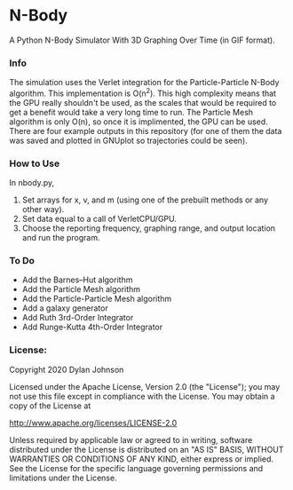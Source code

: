 # N-Body
A Python N-Body Simulator With 3D Graphing Over Time (in GIF format).

### Info
The simulation uses the Verlet integration for the Particle-Particle N-Body algorithm. This implementation is O(n<sup>2</sup>). This high complexity means that the GPU really shouldn't be used, as the scales that would be required to get a benefit would take a very long time to run. The Particle Mesh algorithm is only O(n), so once it is implimented, the GPU can be used. There are four example outputs in this repository (for one of them the data was saved and plotted in GNUplot so trajectories could be seen).

### How to Use
In nbody.py,
1. Set arrays for x, v, and m (using one of the prebuilt methods or any other way).
2. Set data equal to a call of VerletCPU/GPU.
3. Choose the reporting frequency, graphing range, and output location and run the program.

### To Do
- Add the Barnes–Hut algorithm 
- Add the Particle Mesh algorithm
- Add the Particle-Particle Mesh algorithm
- Add a galaxy generator 
- Add Ruth 3rd-Order Integrator 
- Add Runge-Kutta 4th-Order Integrator 

### License:
Copyright 2020 Dylan Johnson

Licensed under the Apache License, Version 2.0 (the "License");
you may not use this file except in compliance with the License.
You may obtain a copy of the License at

http://www.apache.org/licenses/LICENSE-2.0

Unless required by applicable law or agreed to in writing, software
distributed under the License is distributed on an "AS IS" BASIS,
WITHOUT WARRANTIES OR CONDITIONS OF ANY KIND, either express or implied.
See the License for the specific language governing permissions and
limitations under the License.
